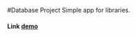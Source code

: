 #Database Project
Simple app for libraries.
#### Link [demo](https://dataprojectbase.herokuapp.com/)
